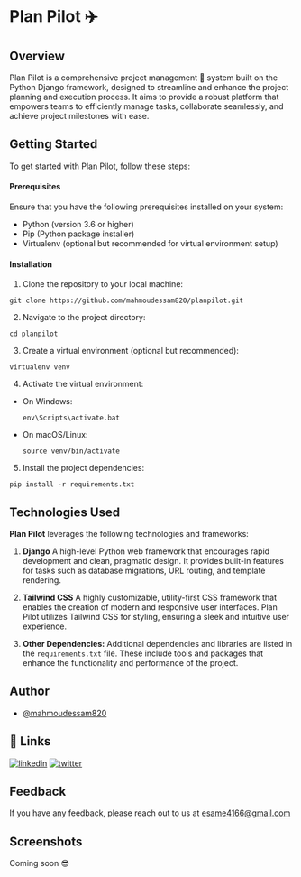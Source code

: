 # Plan Pilot ✈️  


## Overview

Plan Pilot  is a comprehensive project management 📅 system built on the Python Django framework, designed to streamline and enhance the project planning and execution process. It aims to provide a robust platform that empowers teams to efficiently manage tasks, collaborate seamlessly, and achieve project milestones with ease.


## Getting Started

To get started with Plan Pilot, follow these steps:

#### Prerequisites

Ensure that you have the following prerequisites installed on your system:

- Python (version 3.6 or higher)
- Pip (Python package installer)
- Virtualenv (optional but recommended for virtual environment setup)

#### Installation

1. Clone the repository to your local machine:
```
git clone https://github.com/mahmoudessam820/planpilot.git
```

2. Navigate to the project directory:
```
cd planpilot
```

3. Create a virtual environment (optional but recommended):
```
virtualenv venv
```

4. Activate the virtual environment:
- On Windows:
    ```
    env\Scripts\activate.bat
    ```
- On macOS/Linux:
    ```
    source venv/bin/activate
    ```

5. Install the project dependencies:
```
pip install -r requirements.txt
```

## Technologies Used

**Plan Pilot** leverages the following technologies and frameworks:

1. **Django** A high-level Python web framework that encourages rapid development and clean, pragmatic design. It provides built-in features for tasks such as database migrations, URL routing, and template rendering.

2. **Tailwind CSS** A highly customizable, utility-first CSS framework that enables the creation of modern and responsive user interfaces. Plan Pilot utilizes Tailwind CSS for styling, ensuring a sleek and intuitive user experience.

3. **Other Dependencies:**  Additional dependencies and libraries are listed in the `requirements.txt` file. These include tools and packages that enhance the functionality and performance of the project.


## Author

- [@mahmoudessam820](https://github.com/mahmoudessam820)

## 🔗 Links

[![linkedin](https://img.shields.io/badge/linkedin-0A66C2?style=for-the-badge&logo=linkedin&logoColor=white)](https://www.linkedin.com/in/mahmoud-el-kariouny-822719149/)
[![twitter](https://img.shields.io/badge/twitter-1DA1F2?style=for-the-badge&logo=twitter&logoColor=white)](https://twitter.com/Mahmoud42275)


## Feedback

If you have any feedback, please reach out to us at esame4166@gmail.com


## Screenshots

Coming soon 😎